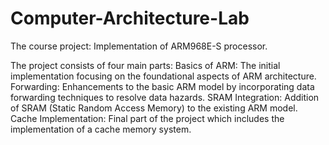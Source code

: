 # Computer-Architecture-Lab
The course project: Implementation of ARM968E-S processor.

The project consists of four main parts:
Basics of ARM: The initial implementation focusing on the foundational aspects of ARM architecture.
Forwarding: Enhancements to the basic ARM model by incorporating data forwarding techniques to resolve data hazards.
SRAM Integration: Addition of SRAM (Static Random Access Memory) to the existing ARM model.
Cache Implementation: Final part of the project which includes the implementation of a cache memory system.
